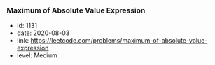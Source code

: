 ### Maximum of Absolute Value Expression

* id: 1131
* date: 2020-08-03
* link: https://leetcode.com/problems/maximum-of-absolute-value-expression
* level: Medium
